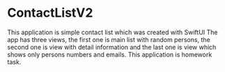 # ContactListV2
This application is simple contact list which was created with SwiftUI
The app has three views, the first one is main list with random persons, the second one is view with detail information
and the last one is view which shows only persons numbers and emails.
This application is homework task.
